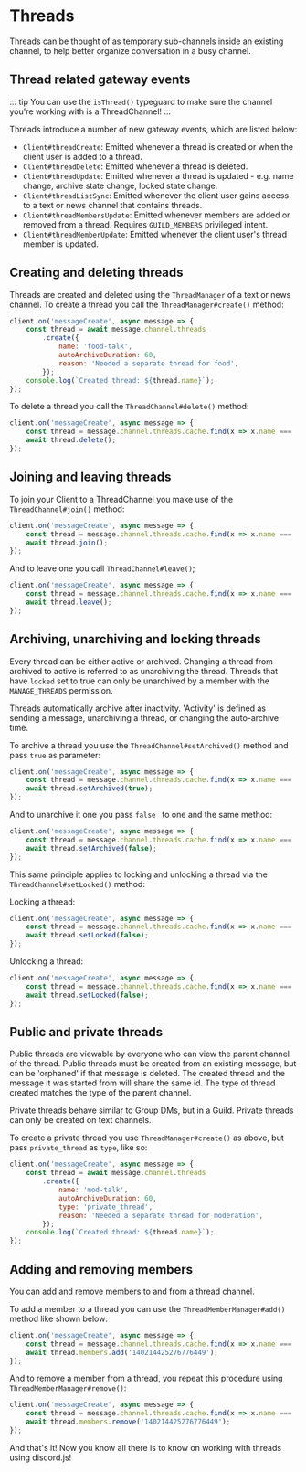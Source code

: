 # Threads

Threads can be thought of as temporary sub-channels inside an existing channel, to help better organize conversation in a busy channel.

## Thread related gateway events

::: tip
You can use the `isThread()` typeguard to make sure the channel you're working with is a ThreadChannel!
:::

Threads introduce a number of new gateway events, which are listed below:

- `Client#threadCreate`: Emitted whenever a thread is created or when the client user is added to a thread.
- `Client#threadDelete`: Emitted whenever a thread is deleted.
- `Client#threadUpdate`: Emitted whenever a thread is updated - e.g. name change, archive state change, locked state change.
- `Client#threadListSync`: Emitted whenever the client user gains access to a text or news channel that contains threads.
- `Client#threadMembersUpdate`: Emitted whenever members are added or removed from a thread. Requires `GUILD_MEMBERS` privileged intent.
- `Client#threadMemberUpdate`: Emitted whenever the client user's thread member is updated.

## Creating and deleting threads

Threads are created and deleted using the `ThreadManager` of a text or news channel.
To create a thread you call the `ThreadManager#create()` method:

```js {2-8}
client.on('messageCreate', async message => {
	const thread = await message.channel.threads
		.create({
			name: 'food-talk',
			autoArchiveDuration: 60,
			reason: 'Needed a separate thread for food',
		});
	console.log(`Created thread: ${thread.name}`);
});
```

To delete a thread you call the `ThreadChannel#delete()` method:

```js {2,3}
client.on('messageCreate', async message => {
	const thread = message.channel.threads.cache.find(x => x.name === 'food-talk');
	await thread.delete();
});
```

## Joining and leaving threads

To join your Client to a ThreadChannel you make use of the `ThreadChannel#join()` method:

```js {3}
client.on('messageCreate', async message => {
	const thread = message.channel.threads.cache.find(x => x.name === 'food-talk');
	await thread.join();
});
```

And to leave one you call `ThreadChannel#leave()`;

```js {3}
client.on('messageCreate', async message => {
	const thread = message.channel.threads.cache.find(x => x.name === 'food-talk');
	await thread.leave();
});
```

## Archiving, unarchiving and locking threads

Every thread can be either active or archived. Changing a thread from archived to active is referred to as unarchiving the thread. Threads that have `locked` set to true can only be unarchived by a member with the `MANAGE_THREADS` permission.

Threads automatically archive after inactivity. 'Activity' is defined as sending a message, unarchiving a thread, or changing the auto-archive time.

To archive a thread you use the `ThreadChannel#setArchived()` method and pass `true` as parameter:

```js {3}
client.on('messageCreate', async message => {
	const thread = message.channel.threads.cache.find(x => x.name === 'food-talk');
	await thread.setArchived(true);
});
```

And to unarchive it one you pass `false ` to one and the same method:

```js {3}
client.on('messageCreate', async message => {
	const thread = message.channel.threads.cache.find(x => x.name === 'food-talk');
	await thread.setArchived(false);
});
```

This same principle applies to locking and unlocking a thread via the `ThreadChannel#setLocked()` method:

Locking a thread:

```js {3}
client.on('messageCreate', async message => {
	const thread = message.channel.threads.cache.find(x => x.name === 'food-talk');
	await thread.setLocked(false);
});
```

Unlocking a thread:

```js {3}
client.on('messageCreate', async message => {
	const thread = message.channel.threads.cache.find(x => x.name === 'food-talk');
	await thread.setLocked(false);
});
```

## Public and private threads

Public threads are viewable by everyone who can view the parent channel of the thread. Public threads must be created from an existing message, but can be 'orphaned' if that message is deleted. The created thread and the message it was started from will share the same id. The type of thread created matches the type of the parent channel.

Private threads behave similar to Group DMs, but in a Guild. Private threads can only be created on text channels.

To create a private thread you use `ThreadManager#create()` as above, but pass `private_thread` as `type`, like so:

```js {6}
client.on('messageCreate', async message => {
	const thread = await message.channel.threads
		.create({
			name: 'mod-talk',
			autoArchiveDuration: 60,
			type: 'private_thread',
			reason: 'Needed a separate thread for moderation',
		});
	console.log(`Created thread: ${thread.name}`);
});
```

## Adding and removing members

You can add and remove members to and from a thread channel.

To add a member to a thread you can use the `ThreadMemberManager#add()` method like shown below:

```js {3}
client.on('messageCreate', async message => {
	const thread = message.channel.threads.cache.find(x => x.name === 'food-talk');
	await thread.members.add('140214425276776449');
});
```

And to remove a member from a thread, you repeat this procedure using `ThreadMemberManager#remove()`:

```js {3}
client.on('messageCreate', async message => {
	const thread = message.channel.threads.cache.find(x => x.name === 'food-talk');
	await thread.members.remove('140214425276776449');
});
```

And that's it! Now you know all there is to know on working with threads using discord.js!
